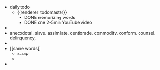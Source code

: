 - daily todo
	- {{renderer :todomaster}}
		- DONE memorizing words
		- DONE one 2-5min YouTube video
-
- anecodotal, slave, assimilate, centigrade, commodity, conform, counsel, delinquency,
-
- [[same words]]
	- scrap
	-
-